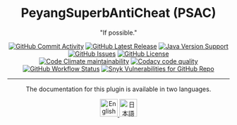 <h1 align="center">PeyangSuperbAntiCheat (PSAC)</h1>

<p align="center">"If possible."</p>

<p align="center">
  <a href="https://github.com/P2P-Develop/PeyangSuperbAntiCheat/commits/stable"
    ><img
      src="https://img.shields.io/github/commit-activity/m/P2P-Develop/PeyangSuperbAntiCheat?label=commits&style=flat-square"
      alt="GitHub Commit Activity"
  ></a>
  <a href="https://github.com/P2P-Develop/PeyangSuperbAntiCheat/releases"
    ><img
      src="https://img.shields.io/github/v/release/P2P-Develop/PeyangSuperbAntiCheat?style=flat-square"
      alt="GitHub Latest Release"
  ></a>
  <a href="https://www.oracle.com/java/technologies/javase/javase8u211-later-archive-downloads.html"
    ><img
      src="https://img.shields.io/badge/java-%3E=%208u221-success.svg?style=flat-square"
      alt="Java Version Support"
  ></a>
  <a href="https://github.com/P2P-Develop/PeyangSuperbAntiCheat/issues"
    ><img
      src="https://img.shields.io/github/issues/P2P-Develop/PeyangSuperbAntiCheat?style=flat-square"
      alt="GitHub Issues"
  ></a>
  <a href="https://github.com/P2P-Develop/PeyangSuperbAntiCheat/blob/stable/LICENSE"
    ><img
      src="https://img.shields.io/github/license/P2P-Develop/PeyangSuperbAntiCheat?color=blue&style=flat-square"
      alt="GitHub License"
  ></a><br>
  <a href="https://codeclimate.com/github/P2P-Develop/PeyangSuperbAntiCheat"
    ><img
      src="https://img.shields.io/codeclimate/maintainability-percentage/P2P-Develop/PeyangSuperbAntiCheat?style=flat-square"
      alt="Code Climate maintainability"
  ></a>
  <a href="https://app.codacy.com/gh/P2P-Develop/PeyangSuperbAntiCheat?branch=stable"
    ><img
      src="https://img.shields.io/codacy/grade/dc66e1631fcd4ba68f8f831b0e701b7d/stable?style=flat-square"
      alt="Codacy code quality"
  ></a>
  <a href="https://github.com/P2P-Develop/PeyangSuperbAntiCheat/actions?query=workflow%3A%22Java+CI+with+Maven%22"
    ><img
      src="https://img.shields.io/github/workflow/status/P2P-Develop/PeyangSuperbAntiCheat/Java%20CI%20with%20Maven?label=build&style=flat-square"
      alt="GitHub Workflow Status"
  ></a>
  <a href="https://snyk.io/test/github/peyang-Celeron/PeyangSuperbAntiCheat"
    ><img
      src="https://img.shields.io/snyk/vulnerabilities/github/P2P-Develop/PeyangSuperbAntiCheat?style=flat-square"
      alt="Snyk Vulnerabilities for GitHub Repo"
  ></a>
</p>

---

<p align="center">The documentation for this plugin is available in two languages.</p>

<p align="center">
  <a href="https://github.com/P2P-Develop/PeyangSuperbAntiCheat/blob/develop/docs/README-en.md">
    <img height="40" src="https://raw.githubusercontent.com/google/region-flags/gh-pages/svg/US.svg" alt="English">
  </a>
  <a href="https://github.com/P2P-Develop/PeyangSuperbAntiCheat/blob/develop/docs/README-ja.md">
    <img height="40" src="https://raw.githubusercontent.com/google/region-flags/gh-pages/svg/JP.svg" alt="日本語">
  </a>
  <!--<a href="https://github.com/P2P-Develop/PeyangSuperbAntiCheat/blob/develop/docs/README-py.md">
    <img height="40" src="https://user-images.githubusercontent.com/40102073/129471326-75c00088-12dd-4392-bdd9-a97749720610.png" alt="Peyanese">
  </a>-->
</p>